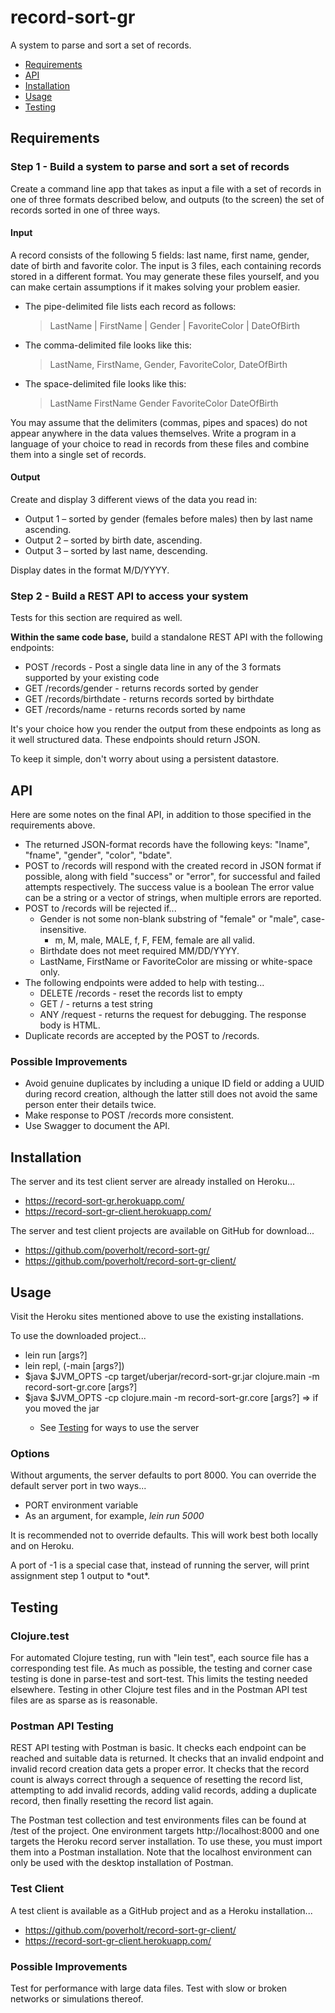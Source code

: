 # record-sort-gr

A system to parse and sort a set of records.

- [Requirements](#requirements)
- [API](#api)
- [Installation](#installation)
- [Usage](#usage)
- [Testing](#testing)

## Requirements

### Step 1 - Build a system to parse and sort a set of records

Create a command line app that takes as input a file with a set of records in one of three formats
described below, and outputs (to the screen) the set of records sorted in one of three ways.

#### Input

A record consists of the following 5 fields: last name, first name, gender, date of birth and favorite
color. The input is 3 files, each containing records stored in a different format. You may generate
these files yourself, and you can make certain assumptions if it makes solving your problem easier.

* The pipe-delimited file lists each record as follows: 
  > LastName | FirstName | Gender | FavoriteColor | DateOfBirth
* The comma-delimited file looks like this: 
  > LastName, FirstName, Gender, FavoriteColor, DateOfBirth
* The space-delimited file looks like this: 
  > LastName FirstName Gender FavoriteColor DateOfBirth

You may assume that the delimiters (commas, pipes and spaces) do not appear anywhere in the
data values themselves. Write a program in a language of your choice to read in records from these
files and combine them into a single set of records.

#### Output

Create and display 3 different views of the data you read in:

* Output 1 – sorted by gender (females before males) then by last name ascending.
* Output 2 – sorted by birth date, ascending.
* Output 3 – sorted by last name, descending.

Display dates in the format M/D/YYYY.

### Step 2 - Build a REST API to access your system

Tests for this section are required as well.

**Within the same code base,** build a standalone REST API with the following endpoints:

* POST /records - Post a single data line in any of the 3 formats supported by your existing code
* GET /records/gender - returns records sorted by gender
* GET /records/birthdate - returns records sorted by birthdate
* GET /records/name - returns records sorted by name

It's your choice how you render the output from these endpoints as long as it well structured data.
These endpoints should return JSON.

To keep it simple, don't worry about using a persistent datastore.

## API

Here are some notes on the final API, in addition to those specified in the requirements above.

* The returned JSON-format records have the following keys: "lname", "fname", "gender", "color", "bdate".
* POST to /records will respond with the created record in JSON format if possible, along with field
"success" or "error", for successful and failed attempts respectively. The success value is a boolean
The error value can be a string or a vector of strings, when multiple errors are reported.
* POST to /records will be rejected if...
  * Gender is not some non-blank substring of "female" or "male", case-insensitive.
    * m, M, male, MALE, f, F, FEM, female are all valid.
  * Birthdate does not meet required MM/DD/YYYY.
  * LastName, FirstName or FavoriteColor are missing or white-space only.
* The following endpoints were added to help with testing...
  * DELETE /records - reset the records list to empty
  * GET / - returns a test string
  * ANY /request - returns the request for debugging. The response body is  HTML.
* Duplicate records are accepted by the POST to /records.

### Possible Improvements

* Avoid genuine duplicates by including a unique ID field or adding a UUID during record creation,
although the latter still does not avoid the same person enter their details twice.
* Make response to POST /records more consistent.
* Use Swagger to document the API.

## Installation

The server and its test client server are already installed on Heroku...
* https://record-sort-gr.herokuapp.com/
* https://record-sort-gr-client.herokuapp.com/

The server and test client projects are available on GitHub for download...
* https://github.com/poverholt/record-sort-gr/
* https://github.com/poverholt/record-sort-gr-client/

## Usage

Visit the Heroku sites mentioned above to use the existing installations.

To use the downloaded project...
* lein run [args?]
* lein repl, (-main [args?])
* $java $JVM_OPTS -cp target/uberjar/record-sort-gr.jar clojure.main -m record-sort-gr.core [args?]
* $java $JVM_OPTS -cp <path-to-jar> clojure.main -m record-sort-gr.core [args?] => if you moved the jar
  * See [Testing](##Testing) for ways to use the server

### Options

Without arguments, the server defaults to port 8000.
You can override the default server port in two ways...
* PORT environment variable
* As an argument, for example, *lein run 5000*

It is recommended not to override defaults. This will work best both locally and on Heroku.

A port of -1 is a special case that, instead of running the server, will print assignment step 1
output to \*out\*.

## Testing

### Clojure.test

For automated Clojure testing, run with "lein test", each source file has a corresponding test file.
As much as possible, the testing and corner case testing is done in parse-test and sort-test.
This limits the testing needed elsewhere. Testing in other Clojure test files and in the Postman
API test files are as sparse as is reasonable.

### Postman API Testing

REST API testing with Postman is basic. It checks each endpoint can be reached and suitable data is
returned. It checks that an invalid endpoint and invalid record creation data gets a proper error.
It checks that the record count is always correct through a sequence of resetting the record list,
attempting to add invalid records, adding valid records, adding a duplicate record, then finally
resetting the record list again.

The Postman test collection and test environments files can be found at /test of the project.
One environment targets http://localhost:8000 and one targets the Heroku record server installation.
To use these, you must import them into a Postman installation. Note that the localhost
environment can only be used with the desktop installation of Postman.

### Test Client

A test client is available as a GitHub project and as a Heroku installation...
* https://github.com/poverholt/record-sort-gr-client/
* https://record-sort-gr-client.herokuapp.com/

### Possible Improvements

Test for performance with large data files.
Test with slow or broken networks or simulations thereof.